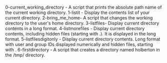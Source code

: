 0-current_working_directory -  A script that prints the absolute path name of the current working directory.
1-listit - Display the contents list of your current directory.
2-bring_me_home- A script that changes the working directory to the user's home directory.
3-listfiles- Display current directory contents in a long format.
4-listmorefiles - Display current directory contents, including hidden files (starting with .). It is displayed in the long format.
5-listfilesdigitonly - Display current directory contents. Long format with user and group IDs displayed numerically and hidden files, starting with .
6-firstdirectory - A script that creates a directory named holberton in the /tmp/ directory.
